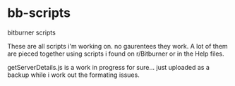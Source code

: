# bb-scripts
bitburner scripts

These are all scripts i'm working on. no gaurentees they work. 
A lot of them are pieced together using scripts i found on r/Bitburner or in the Help files.

getServerDetails.js is a work in progress for sure... just uploaded as a backup while i work out the formating issues.

